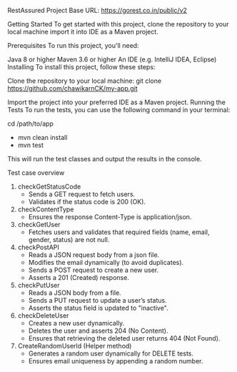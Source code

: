 RestAssured Project
Base URL:
https://gorest.co.in/public/v2


Getting Started
To get started with this project, clone the repository to your local machine 
import it into IDE  as a Maven project.

Prerequisites
To run this project, you'll need:

Java 8 or higher
Maven 3.6 or higher
An IDE (e.g. IntelliJ IDEA, Eclipse)
Installing
To install this project, follow these steps:

Clone the repository to your local machine:
git clone https://github.com/chawikarnCK/my-app.git

Import the project into your preferred IDE as a Maven project.
Running the Tests
To run the tests, you can use the following command in your terminal:

cd /path/to/app
- mvn clean install 
- mvn test

This will run the test classes and output the results in the console.


Test case overview
1. checkGetStatusCode
    * Sends a GET request to fetch users.
    * Validates if the status code is 200 (OK).
2. checkContentType
    * Ensures the response Content-Type is application/json.
3. checkGetUser
    * Fetches users and validates that required fields (name, email, gender, status) are not null.
4. checkPostAPI
    * Reads a JSON request body from a json file.
    * Modifies the email dynamically (to avoid duplicates).
    * Sends a POST request to create a new user.
    * Asserts a 201 (Created) response.
5. checkPutUser
    * Reads a JSON body from a file.
    * Sends a PUT request to update a user’s status.
    * Asserts the status field is updated to "inactive".
6. checkDeleteUser
    * Creates a new user dynamically.
    * Deletes the user and asserts 204 (No Content).
    * Ensures that retrieving the deleted user returns 404 (Not Found).
7. CreateRandomUserId (Helper method)
    * Generates a random user dynamically for DELETE tests.
    * Ensures email uniqueness by appending a random number.

